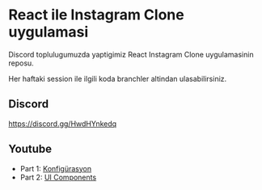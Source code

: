 # React ile Instagram Clone uygulamasi

Discord toplulugumuzda yaptigimiz React Instagram Clone uygulamasinin reposu.

Her haftaki session ile ilgili koda branchler altindan ulasabilirsiniz.

## Discord

https://discord.gg/HwdHYnkedq

## Youtube
- Part 1: [Konfigürasyon](https://www.youtube.com/watch?v=_Lt0RwaT9t0)
- Part 2: [UI Components](https://www.youtube.com/watch?v=9HCHYzmFkmg)

